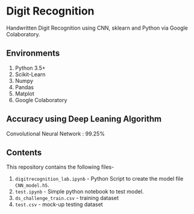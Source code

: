 # Digit Recognition

 Handwritten Digit Recognition  using CNN, sklearn and Python via Google Colaboratory.



## Environments

1. Python 3.5+
2. Scikit-Learn
3. Numpy
4. Pandas
5. Matplot
6. Google Colaboratory



## Accuracy using Deep Leaning Algorithm

Convolutional Neural Network : 99.25%



## Contents

This repository contains the following files-

1. `digitrecognition_lab.ipynb` - Python Script to create the model file `CNN_model.h5`.
2. `test.ipynb` - Simple python notebook to test model.
3. `ds_challenge_train.csv` - training dataset
4. `test.csv` - mock-up testing dataset
